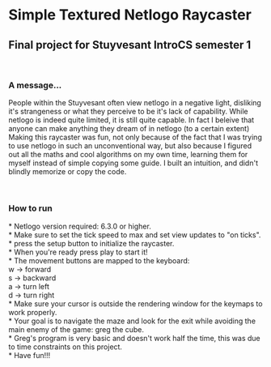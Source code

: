 <h1>Simple Textured Netlogo Raycaster</h1>
<h2>Final project for Stuyvesant IntroCS semester 1</h2>
<br>
<h3>A message...</h3>
<p>
People within the Stuyvesant often view netlogo in a negative light, disliking it's strangeness or what they perceive to be it's lack of capability.
While netlogo is indeed quite limited, it is still quite capable. In fact I beleive that anyone can make anything they dream of in netlogo (to a certain extent)
Making this raycaster was fun, not only because of the fact that I was trying to use netlogo in such an unconventional way, but also because I figured out all the maths and cool algorithms on my own time, learning them for myself instead of simple copying some guide. I built an intuition, and didn't blindly memorize or copy the code.
</p>
<br>
<h3>How to run</h3>
<p>
* Netlogo version required: 6.3.0 or higher. <br>
* Make sure to set the tick speed to max and set view updates to "on ticks". <br>
* press the setup button to initialize the raycaster. <br>
* When you're ready press play to start it! <br>
* The movement buttons are mapped to the keyboard: <br>
    w -> forward <br>
    s -> backward <br>
    a -> turn left <br>
    d -> turn right <br>
* Make sure your cursor is outside the rendering window for the keymaps to work properly. <br>
* Your goal is to navigate the maze and look for the exit while avoiding the main enemy of the game: greg the cube. <br>
    * Greg's program is very basic and doesn't work half the time, this was due to time constraints on this project. <br>
* Have fun!!! <br>
</p> 
